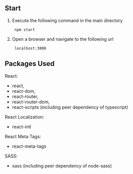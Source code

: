 ## Start

1. Execute the following command in the main directory

        npm start

2. Open a browser and navigate to the following url

        localhost:3000

## Packages Used

React: 

* react, 
* react-dom, 
* react-router, 
* react-router-dom, 
* react-scripts (including peer dependency of typescript)

React Localization: 

* react-intl

React Meta Tags:

* react-meta-tags

SASS:

* sass (including peer dependency of node-sass)